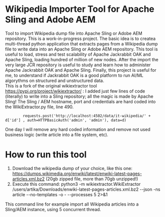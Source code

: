 # Wikipedia Importer Tool for Apache Sling and Adobe AEM
Tool to import Wikipedia dump file into Apache Sling or Adobe AEM repository.
This is a work-in-progress project. The basic idea is to createa multi-thread python application that extracts pages from a Wikipedia dump file to write data into an Apache Sling or Adobe AEM repository.
This tool is useful to load, stress and test scalability of Apache Jackrabbit OAK and Apache Sling, loading hundred of million of new nodes. After the import the very large JCR repository is useful to study and learn how to administer Apache Jackrabbit OAK and Apache Sling. Finally, this project is useful for me, to understand if Jackrabbit OAK is a good platform to run AI/ML algorythms on structured and unstructured data.  
This is a fork of the original wikiextractor tool https://pypi.org/project/wikiextractor/ : I added just few lines of code (literally) to write into a Sling repository; all the magic is made by Apache Sling!
The Sling / AEM hostname, port and credentials are hard coded into the WikiExtractor.py file, line 490.

            requests.post('http://localhost:4502/data/it-wikipedia/' + d['id'] , auth=HTTPBasicAuth('admin', 'admin'), data=d)
One day I will remove any hard coded information and remove not used business logic (write article into a file system, etc).

# How to run this tool
1. Download the wikipedia dump of your choice, like this one: https://dumps.wikimedia.org/enwiki/latest/enwiki-latest-pages-articles.xml.bz2  (20gb zipped file, more than 70gb unzipped!)
2. Execute this command: python3 -m wikiextractor.WikiExtractor  /users/artika/Downloads/enwiki-latest-pages-articles.xml.bz2 --json   -ns article   --no-templates   -o - --processes 5  2>&1

This command line for example import all Wikipedia articles into a Sling/AEM instance, using 5 concurrent thread.






